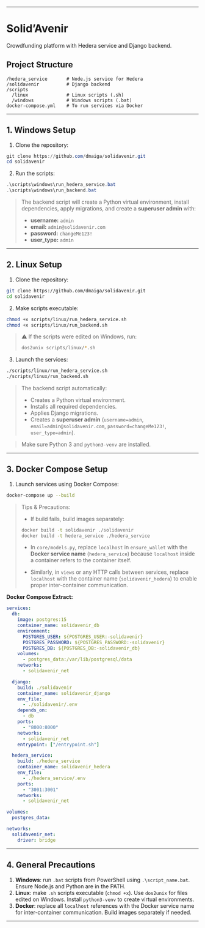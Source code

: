 
---

# Solid’Avenir

Crowdfunding platform with Hedera service and Django backend.

## Project Structure

```
/hedera_service       # Node.js service for Hedera
/solidavenir          # Django backend
/scripts
  /linux              # Linux scripts (.sh)
  /windows            # Windows scripts (.bat)
docker-compose.yml    # To run services via Docker
```

---

## 1. Windows Setup

1. Clone the repository:

```powershell
git clone https://github.com/dmaiga/solidavenir.git
cd solidavenir
```

2. Run the scripts:

```powershell
.\scripts\windows\run_hedera_service.bat
.\scripts\windows\run_backend.bat
```

> The backend script will create a Python virtual environment, install dependencies, apply migrations, and create a **superuser admin** with:
>
> * **username:** `admin`
> * **email:** `admin@solidavenir.com`
> * **password:** `changeMe123!`
> * **user\_type:** `admin`

---

## 2. Linux Setup

1. Clone the repository:

```bash
git clone https://github.com/dmaiga/solidavenir.git
cd solidavenir
```

2. Make scripts executable:

```bash
chmod +x scripts/linux/run_hedera_service.sh
chmod +x scripts/linux/run_backend.sh
```

> ⚠️ If the scripts were edited on Windows, run:
>
> ```bash
> dos2unix scripts/linux/*.sh
> ```

3. Launch the services:

```bash
./scripts/linux/run_hedera_service.sh
./scripts/linux/run_backend.sh
```

> The backend script automatically:
>
> * Creates a Python virtual environment.
> * Installs all required dependencies.
> * Applies Django migrations.
> * Creates a **superuser admin** (`username=admin`, `email=admin@solidavenir.com`, `password=changeMe123!`, `user_type=admin`).

> Make sure Python 3 and `python3-venv` are installed.

---

## 3. Docker Compose Setup

1. Launch services using Docker Compose:

```bash
docker-compose up --build
```

> Tips & Precautions:
>
> * If build fails, build images separately:
>
> ```bash
> docker build -t solidavenir ./solidavenir
> docker build -t hedera_service ./hedera_service
> ```
>
> * In `core/models.py`, replace `localhost` in `ensure_wallet` with the **Docker service name** (`hedera_service`) because `localhost` inside a container refers to the container itself.
>
> * Similarly, in `views` or any HTTP calls between services, replace `localhost` with the container name (`solidavenir_hedera`) to enable proper inter-container communication.

**Docker Compose Extract:**

```yaml
services:
  db:
    image: postgres:15
    container_name: solidavenir_db
    environment:
      POSTGRES_USER: ${POSTGRES_USER:-solidavenir}
      POSTGRES_PASSWORD: ${POSTGRES_PASSWORD:-solidavenir}
      POSTGRES_DB: ${POSTGRES_DB:-solidavenir_db}
    volumes:
      - postgres_data:/var/lib/postgresql/data
    networks:
      - solidavenir_net

  django:
    build: ./solidavenir
    container_name: solidavenir_django
    env_file:
      - ./solidavenir/.env
    depends_on:
      - db
    ports:
      - "8000:8000"
    networks:
      - solidavenir_net
    entrypoint: ["/entrypoint.sh"]

  hedera_service:
    build: ./hedera_service
    container_name: solidavenir_hedera
    env_file:
      - ./hedera_service/.env
    ports:
      - "3001:3001"
    networks:
      - solidavenir_net

volumes:
  postgres_data:

networks:
  solidavenir_net:
    driver: bridge
```

---

## 4. General Precautions

1. **Windows**: run `.bat` scripts from PowerShell using `.\script_name.bat`. Ensure Node.js and Python are in the PATH.
2. **Linux**: make `.sh` scripts executable (`chmod +x`). Use `dos2unix` for files edited on Windows. Install `python3-venv` to create virtual environments.
3. **Docker**: replace all `localhost` references with the Docker service name for inter-container communication. Build images separately if needed.

---

